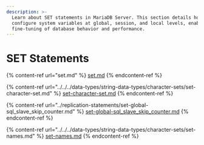 ```yaml
---
description: >-
  Learn about SET statements in MariaDB Server. This section details how to
  configure system variables at global, session, and local levels, enabling
  fine-tuning of database behavior and performance.
---
```


# SET Statements

{% content-ref url="set.md" %}
[set.md](set.md)
{% endcontent-ref %}

{% content-ref url="../../../data-types/string-data-types/character-sets/set-character-set.md" %}
[set-character-set.md](../../../data-types/string-data-types/character-sets/set-character-set.md)
{% endcontent-ref %}

{% content-ref url="../replication-statements/set-global-sql_slave_skip_counter.md" %}
[set-global-sql\_slave\_skip\_counter.md](../replication-statements/set-global-sql_slave_skip_counter.md)
{% endcontent-ref %}

{% content-ref url="../../../data-types/string-data-types/character-sets/set-names.md" %}
[set-names.md](../../../data-types/string-data-types/character-sets/set-names.md)
{% endcontent-ref %}
